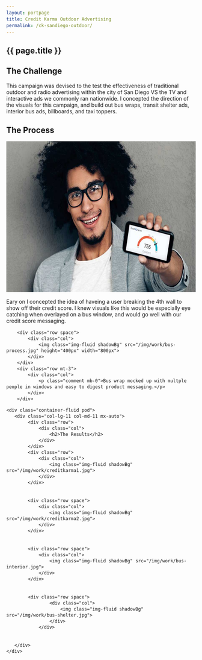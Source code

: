 ```yaml
---
layout: portpage
title: Credit Karma Outdoor Advertising
permalink: /ck-sandiego-outdoor/
---
```

<section id="portfolioHero">
        <div class="container-fluid">
            <div class="row">
                <div class="col-lg-11 col-md-11 mx-auto">
                    <h1 class="text-center">{{ page.title }}</h1>
                </div>
            </div>
             <div class="row">
               <div class="bar mx-auto"></div> 
            </div> 
        </div>
    </section>
<section id="portfolioMain">
       
<!--the challenge-->

<div class="container-fluid pod">
   <div class="col-lg-11 col-md-11 mx-auto">
        <div class="row">
            <div class="col">
                <h2>The Challenge</h2>
                <p class="mb-0">This campaign was devised to the test the effectiveness of traditional outdoor and radio advertising within the city of San Diego VS the TV and interactive ads we commonly ran nationwide. I concepted the direction of the visuals for this campaign, and build out bus wraps, transit shelter ads, interior bus ads, billboards, and taxi toppers.</p>
            </div>
        </div>
   </div>
</div>

<!--the challenge end -->


<!--the process-->
<div class="container-fluid pod">
<div class="col-lg-11 col-md-11 mx-auto">
        <div class="row">
            <div class="col">
                <h2>The Process</h2>
            </div>
        </div>
        <div class="row">
            <div class="col">
                <img class="img-fluid shadowBg" src="/img/work/sd-process.jpg" height="400px" width="800px">
            </div>
        </div>
        <div class="row mt-3">
            <div class="col">
                <p class="comment mb-0">Eary on I concepted the idea of haveing a user breaking the 4th wall to show off their credit score. I knew visuals like this would be especially eye catching when overlayed on a bus window, and would go well with our credit score messaging.</p>
            </div>
        </div>
    
        <div class="row space">
            <div class="col">
                <img class="img-fluid shadowBg" src="/img/work/bus-process.jpg" height="400px" width="800px">
            </div>
        </div>
        <div class="row mt-3">
            <div class="col">
                <p class="comment mb-0">Bus wrap mocked up with multple people in windows and easy to digest product messaging.</p>
            </div>
        </div>
</div>
</div>
<!--the process end-->

<!--the final product-->

    <div class="container-fluid pod">
       <div class="col-lg-11 col-md-11 mx-auto">
            <div class="row">
                <div class="col">
                    <h2>The Results</h2>
                </div>
            </div>
            <div class="row">
                <div class="col">
                    <img class="img-fluid shadowBg" src="/img/work/creditkarma1.jpg">
                </div>
            </div>
           
    
            <div class="row space">
                <div class="col">
                    <img class="img-fluid shadowBg" src="/img/work/creditkarma2.jpg">
                </div>
            </div>
           
    
            <div class="row space">
                <div class="col">
                    <img class="img-fluid shadowBg" src="/img/work/bus-interior.jpg">
                </div>
            </div>
           

            <div class="row space">
                    <div class="col">
                        <img class="img-fluid shadowBg" src="/img/work/bus-shelter.jpg">
                    </div>
                </div>
                

       </div>
    </div>

<!--the final product end-->

</section>